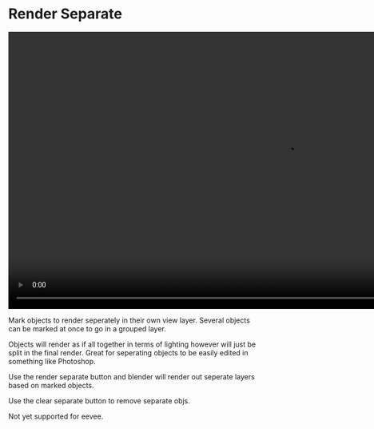 <h1> Render Separate </h1>

<video controls autoplay loop muted style="width: 220%;">
  <source src="/gifs/render_separate_v2.mp4" type="video/mp4">
</video>

<br>

Mark objects to render seperately in their own view layer. Several objects can be marked at once to go in a grouped layer.

Objects will render as if all together in terms of lighting however will just be split in the final render. Great for seperating objects to be easily edited in something like Photoshop.

Use the render separate button and blender will render out seperate layers based on marked objects.

Use the clear separate button to remove separate objs.

Not yet supported for eevee.
